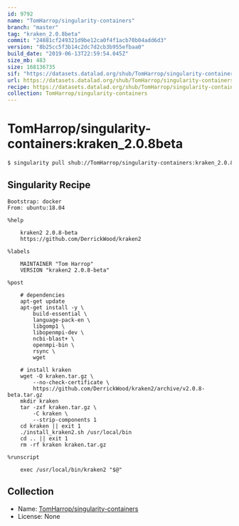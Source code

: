 ```yaml
---
id: 9792
name: "TomHarrop/singularity-containers"
branch: "master"
tag: "kraken_2.0.8beta"
commit: "24881cf249321d9be12ca0f4f1acb70b04add6d3"
version: "8b25cc5f3b14c2dc7d2cb3b955efbaa0"
build_date: "2019-06-13T22:59:54.045Z"
size_mb: 483
size: 168136735
sif: "https://datasets.datalad.org/shub/TomHarrop/singularity-containers/kraken_2.0.8beta/2019-06-13-24881cf2-8b25cc5f/8b25cc5f3b14c2dc7d2cb3b955efbaa0.simg"
url: https://datasets.datalad.org/shub/TomHarrop/singularity-containers/kraken_2.0.8beta/2019-06-13-24881cf2-8b25cc5f/
recipe: https://datasets.datalad.org/shub/TomHarrop/singularity-containers/kraken_2.0.8beta/2019-06-13-24881cf2-8b25cc5f/Singularity
collection: TomHarrop/singularity-containers
---
```


# TomHarrop/singularity-containers:kraken_2.0.8beta

```bash
$ singularity pull shub://TomHarrop/singularity-containers:kraken_2.0.8beta
```

## Singularity Recipe

```singularity
Bootstrap: docker
From: ubuntu:18.04

%help

    kraken2 2.0.8-beta
    https://github.com/DerrickWood/kraken2

%labels

    MAINTAINER "Tom Harrop"
    VERSION "kraken2 2.0.8-beta"

%post

    # dependencies
    apt-get update
    apt-get install -y \
        build-essential \
        language-pack-en \
        libgomp1 \
        libopenmpi-dev \
        ncbi-blast+ \
        openmpi-bin \
        rsync \
        wget

    # install kraken
    wget -O kraken.tar.gz \
        --no-check-certificate \
        https://github.com/DerrickWood/kraken2/archive/v2.0.8-beta.tar.gz
    mkdir kraken
    tar -zxf kraken.tar.gz \
        -C kraken \
        --strip-components 1
    cd kraken || exit 1
    ./install_kraken2.sh /usr/local/bin
    cd .. || exit 1
    rm -rf kraken kraken.tar.gz

%runscript

    exec /usr/local/bin/kraken2 "$@"
```

## Collection

 - Name: [TomHarrop/singularity-containers](https://github.com/TomHarrop/singularity-containers)
 - License: None


